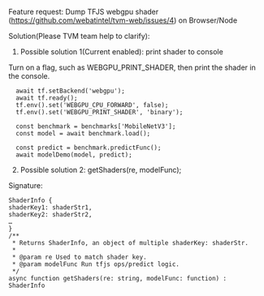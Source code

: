 Feature request: 
Dump TFJS webgpu shader (https://github.com/webatintel/tvm-web/issues/4) on Browser/Node

Solution(Please TVM team help to clarify):

1. Possible solution 1(Current enabled):  print shader to console

Turn on a flag, such as WEBGPU_PRINT_SHADER, then print the shader in the console.
```
  await tf.setBackend('webgpu');
  await tf.ready();
  tf.env().set('WEBGPU_CPU_FORWARD', false);
  tf.env().set('WEBGPU_PRINT_SHADER', 'binary');

  const benchmark = benchmarks['MobileNetV3'];
  const model = await benchmark.load();

  const predict = benchmark.predictFunc();
  await modelDemo(model, predict);
```
2. Possible solution 2: getShaders(re, modelFunc);

Signature:
```
ShaderInfo {
shaderKey1: shaderStr1,
shaderKey2: shaderStr2,
…
}
/**
 * Returns ShaderInfo, an object of multiple shaderKey: shaderStr.
 *
 * @param re Used to match shader key.
 * @param modelFunc Run tfjs ops/predict logic.
 */
async function getShaders(re: string, modelFunc: function) : ShaderInfo
```
